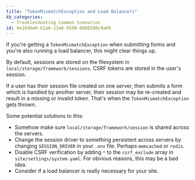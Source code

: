 ```yaml
---
title: "TokenMismatchException and Load Balancers"
kb_categories:
  - Troubleshooting Common Scenarios
id: 6e1646e0-b1a6-11e6-9598-0800200c9a66
---
```

If you're getting a `TokenMismatchException` when submitting forms and you're also running a load balancer, this might clear things up.

By default, sessions are stored on the filesystem in `local/storage/framework/sessions`. CSRF tokens are stored in the user's session.

If a user has their session file created on one server, then submits a form which is handled by another server, 
their session may be re-created and result in a missing or invalid token. That's when the `TokenMismatchException` 
gets thrown.

Some potential solutions to this:

- Somehow make sure `local/storage/framework/session` is shared across the servers.
- Change the session driver to something persistent across servers by changing `SESSION_DRIVER` in your `.env` file. Perhaps `memcached` or `redis`.
- Disable CSRF verification by adding `*` to the `csrf_exclude` array in `site/settings/system.yaml`. For obvious reasons, this may be a bad idea.
- Consider if a load balancer is really necessary for your site.
